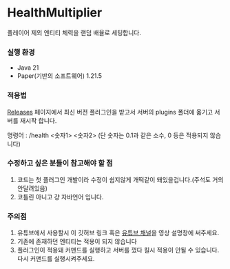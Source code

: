 # HealthMultiplier
플레이어 제외 엔티티 체력을 랜덤 배율로 세팅합니다.

### 실행 환경

* Java 21
* Paper(기반의 소프트웨어) 1.21.5

### 적용법

[Releases](https://github.com/1cowoo/HealthMultiplier/releases) 페이지에서 최신 버전 플러그인을 받고서 서버의 plugins 폴더에 옮기고 서버를 재시작 합니다.

명령어 : /health <숫자1> <숫자2> (단 숫자는 0.1과 같은 소수, 0 등은 적용되지 않습니다)

### 수정하고 싶은 분들이 참고해야 할 점
1. 코드는 첫 플러그인 개발이라 수정이 쉽지않게 개떡같이 돼있을겁니다.(주석도 거의 안달려있음)
2. 코틀린 아니고 걍 자바언어 입니다.

### 주의점 
1. 유튜브에서 사용할시 이 깃허브 링크 혹은 [유튜브 채널](https://youtube.com/@KOWOO코우)을 영상 설명창에 써주세요.
2. 기존에 존재하던 엔티티는 적용이 되지 않습니다
3. 플러그인이 적용돼 커맨드를 실행하고 서버를 껐다 킬시 적용이 안될 수 있습니다. 다시 커맨드를 실행시켜주세요.
